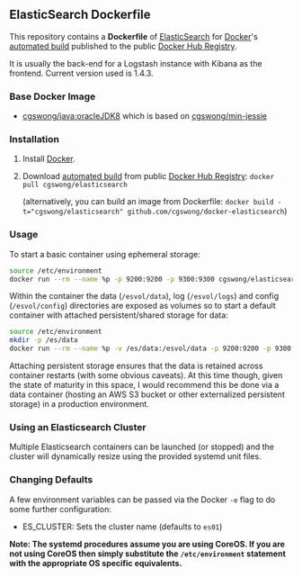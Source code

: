 ## ElasticSearch Dockerfile

This repository contains a **Dockerfile** of [ElasticSearch](http://www.elasticsearch.org/) for [Docker](https://www.docker.com/)'s [automated build](https://registry.hub.docker.com/u/cgswong/elasticsearch/) published to the public [Docker Hub Registry](https://registry.hub.docker.com/).

It is usually the back-end for a Logstash instance with Kibana as the frontend. Current version used is 1.4.3.


### Base Docker Image

* [cgswong/java:oracleJDK8](https://registry.hub.docker.com/u/cgswong/java/) which is based on [cgswong/min-jessie](https://registry.hub.docker.com/u/cgswong/min-jessie/)


### Installation

1. Install [Docker](https://www.docker.com/).

2. Download [automated build](https://registry.hub.docker.com/u/cgswong/elasticsearch/) from public [Docker Hub Registry](https://registry.hub.docker.com/): `docker pull cgswong/elasticsearch`

   (alternatively, you can build an image from Dockerfile: `docker build -t="cgswong/elasticsearch" github.com/cgswong/docker-elasticsearch`)


### Usage
To start a basic container using ephemeral storage:

```sh
source /etc/environment
docker run --rm --name %p -p 9200:9200 -p 9300:9300 cgswong/elasticsearch:v1.4.3
```

Within the container the data (`/esvol/data`), log (`/esvol/logs`) and config (`/esvol/config`) directories are exposed as volumes so to start a default container with attached persistent/shared storage for data:

```sh
source /etc/environment
mkdir -p /es/data
docker run --rm --name %p -v /es/data:/esvol/data -p 9200:9200 -p 9300:9300 cgswong/elasticsearch:v1.4.3
```

Attaching persistent storage ensures that the data is retained across container restarts (with some obvious caveats). At this time though, given the state of maturity in this space, I would recommend this be done via a data container (hosting an AWS S3 bucket or other externalized persistent storage) in a production environment.

### Using an Elasticsearch Cluster
Multiple Elasticsearch containers can be launched (or stopped) and the cluster will dynamically resize using the provided systemd unit files.

### Changing Defaults
A few environment variables can be passed via the Docker `-e` flag to do some further configuration:

  - ES_CLUSTER: Sets the cluster name (defaults to `es01`)
  
**Note: The systemd procedures assume you are using CoreOS. If you are not using CoreOS then simply substitute the `/etc/environment` statement with the appropriate OS specific equivalents.**
